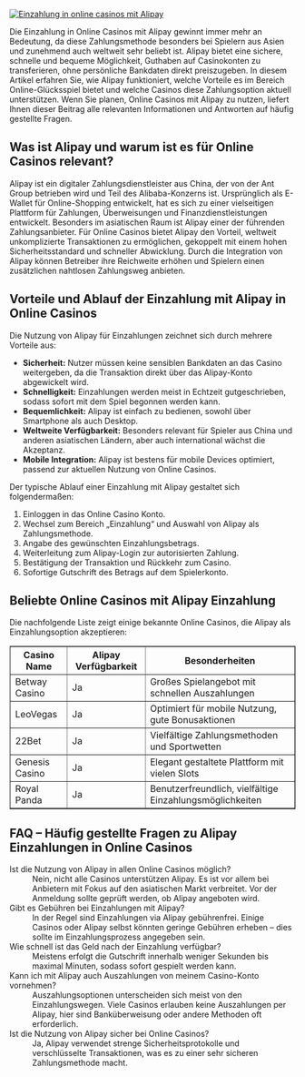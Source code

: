 [![Einzahlung in online casinos mit Alipay](https://123-caf.pages.dev/gitsignup.png)](https://vrmoo.ru/Bt82HjjY)

<div>   <p>Die Einzahlung in Online Casinos mit Alipay gewinnt immer mehr an Bedeutung, da diese Zahlungsmethode besonders bei Spielern aus Asien und zunehmend auch weltweit sehr beliebt ist. Alipay bietet eine sichere, schnelle und bequeme Möglichkeit, Guthaben auf Casinokonten zu transferieren, ohne persönliche Bankdaten direkt preiszugeben. In diesem Artikel erfahren Sie, wie Alipay funktioniert, welche Vorteile es im Bereich Online-Glücksspiel bietet und welche Casinos diese Zahlungsoption aktuell unterstützen. Wenn Sie planen, Online Casinos mit Alipay zu nutzen, liefert Ihnen dieser Beitrag alle relevanten Informationen und Antworten auf häufig gestellte Fragen. </p>      <h2>Was ist Alipay und warum ist es für Online Casinos relevant?</h2>   <p>Alipay ist ein digitaler Zahlungsdienstleister aus China, der von der Ant Group betrieben wird und Teil des Alibaba-Konzerns ist. Ursprünglich als E-Wallet für Online-Shopping entwickelt, hat es sich zu einer vielseitigen Plattform für Zahlungen, Überweisungen und Finanzdienstleistungen entwickelt. Besonders im asiatischen Raum ist Alipay einer der führenden Zahlungsanbieter. Für Online Casinos bietet Alipay den Vorteil, weltweit unkomplizierte Transaktionen zu ermöglichen, gekoppelt mit einem hohen Sicherheitsstandard und schneller Abwicklung. Durch die Integration von Alipay können Betreiber ihre Reichweite erhöhen und Spielern einen zusätzlichen nahtlosen Zahlungsweg anbieten. </p>    <h2>Vorteile und Ablauf der Einzahlung mit Alipay in Online Casinos</h2>   <p>Die Nutzung von Alipay für Einzahlungen zeichnet sich durch mehrere Vorteile aus:</p>   <ul>     <li><strong>Sicherheit:</strong> Nutzer müssen keine sensiblen Bankdaten an das Casino weitergeben, da die Transaktion direkt über das Alipay-Konto abgewickelt wird.</li>     <li><strong>Schnelligkeit:</strong> Einzahlungen werden meist in Echtzeit gutgeschrieben, sodass sofort mit dem Spiel begonnen werden kann.</li>     <li><strong>Bequemlichkeit:</strong> Alipay ist einfach zu bedienen, sowohl über Smartphone als auch Desktop.</li>     <li><strong>Weltweite Verfügbarkeit:</strong> Besonders relevant für Spieler aus China und anderen asiatischen Ländern, aber auch international wächst die Akzeptanz.</li>     <li><strong>Mobile Integration:</strong> Alipay ist bestens für mobile Devices optimiert, passend zur aktuellen Nutzung von Online Casinos.</li>   </ul>      <p>Der typische Ablauf einer Einzahlung mit Alipay gestaltet sich folgendermaßen:</p>   <ol>     <li>Einloggen in das Online Casino Konto.</li>     <li>Wechsel zum Bereich „Einzahlung“ und Auswahl von Alipay als Zahlungsmethode.</li>     <li>Angabe des gewünschten Einzahlungsbetrags.</li>     <li>Weiterleitung zum Alipay-Login zur autorisierten Zahlung.</li>     <li>Bestätigung der Transaktion und Rückkehr zum Casino.</li>     <li>Sofortige Gutschrift des Betrags auf dem Spielerkonto.</li>   </ol>    <h2>Beliebte Online Casinos mit Alipay Einzahlung</h2>   <p>Die nachfolgende Liste zeigt einige bekannte Online Casinos, die Alipay als Einzahlungsoption akzeptieren:</p>   <table border="1" cellpadding="5" cellspacing="0">     <thead>       <tr>         <th>Casino Name</th>         <th>Alipay Verfügbarkeit</th>         <th>Besonderheiten</th>       </tr>     </thead>     <tbody>       <tr>         <td>Betway Casino</td>         <td>Ja</td>         <td>Großes Spielangebot mit schnellen Auszahlungen</td>       </tr>       <tr>         <td>LeoVegas</td>         <td>Ja</td>         <td>Optimiert für mobile Nutzung, gute Bonusaktionen</td>       </tr>       <tr>         <td>22Bet</td>         <td>Ja</td>         <td>Vielfältige Zahlungsmethoden und Sportwetten</td>       </tr>       <tr>         <td>Genesis Casino</td>         <td>Ja</td>         <td>Elegant gestaltete Plattform mit vielen Slots</td>       </tr>       <tr>         <td>Royal Panda</td>         <td>Ja</td>         <td>Benutzerfreundlich, vielfältige Einzahlungsmöglichkeiten</td>       </tr>     </tbody>   </table>    <h2>FAQ – Häufig gestellte Fragen zu Alipay Einzahlungen in Online Casinos</h2>   <dl>     <dt>Ist die Nutzung von Alipay in allen Online Casinos möglich?</dt>     <dd>Nein, nicht alle Casinos unterstützen Alipay. Es ist vor allem bei Anbietern mit Fokus auf den asiatischen Markt verbreitet. Vor der Anmeldung sollte geprüft werden, ob Alipay angeboten wird.</dd>        <dt>Gibt es Gebühren bei Einzahlungen mit Alipay?</dt>     <dd>In der Regel sind Einzahlungen via Alipay gebührenfrei. Einige Casinos oder Alipay selbst könnten geringe Gebühren erheben – dies sollte im Einzahlungsprozess angegeben sein.</dd>        <dt>Wie schnell ist das Geld nach der Einzahlung verfügbar?</dt>     <dd>Meistens erfolgt die Gutschrift innerhalb weniger Sekunden bis maximal Minuten, sodass sofort gespielt werden kann.</dd>        <dt>Kann ich mit Alipay auch Auszahlungen von meinem Casino-Konto vornehmen?</dt>     <dd>Auszahlungsoptionen unterscheiden sich meist von den Einzahlungswegen. Viele Casinos erlauben keine Auszahlungen per Alipay, hier sind Banküberweisung oder andere Methoden oft erforderlich.</dd>        <dt>Ist die Nutzung von Alipay sicher bei Online Casinos?</dt>     <dd>Ja, Alipay verwendet strenge Sicherheitsprotokolle und verschlüsselte Transaktionen, was es zu einer sehr sicheren Zahlungsmethode macht.</dd>   </dl>   </div>